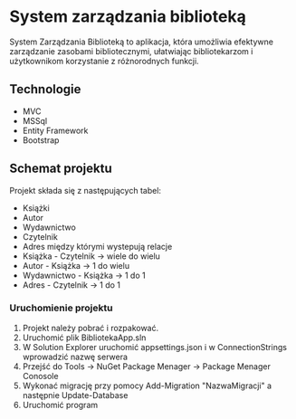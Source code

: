 # System zarządzania biblioteką
System Zarządzania Biblioteką to aplikacja, która umożliwia efektywne zarządzanie zasobami bibliotecznymi, ułatwiając bibliotekarzom i użytkownikom korzystanie z różnorodnych funkcji.
## Technologie
- MVC
- MSSql
- Entity Framework
- Bootstrap
## Schemat projektu
Projekt składa się z następujących tabel:
- Książki
- Autor
- Wydawnictwo
- Czytelnik
- Adres
między którymi wystepują relacje
- Książka - Czytelnik -> wiele do wielu
- Autor - Książka -> 1 do wielu
- Wydawnictwo - Książka -> 1 do 1
- Adres - Czytelnik -> 1 do 1

### Uruchomienie projektu
1. Projekt należy pobrać i rozpakować.
2. Uruchomić plik BibliotekaApp.sln
3. W Solution Explorer uruchomić appsettings.json i w ConnectionStrings wprowadzić nazwę serwera
4. Przejść do Tools -> NuGet Package Menager -> Package Menager Conosole
5. Wykonać migrację przy pomocy Add-Migration "NazwaMigracji" a następnie Update-Database
6. Uruchomić program

